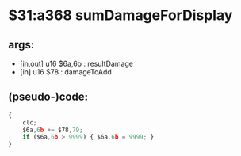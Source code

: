 ﻿
# $31:a368 sumDamageForDisplay

<summary></summary>

## args:
+	[in,out] u16 $6a,6b : resultDamage
+	[in] u16 $78 : damageToAdd
## (pseudo-)code:
```js
{
	clc;
	$6a,6b += $78,79;
	if ($6a,6b > 9999) { $6a,6b = 9999; }
}
```




